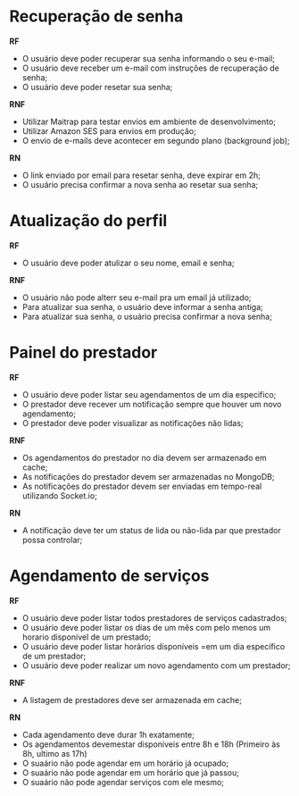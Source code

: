 # Recuperação de senha

<!-- Requisitos Funcional -->
**RF**

- O usuário deve poder recuperar sua senha informando o seu e-mail;
- O usuário deve receber um e-mail com instruções de recuperação de senha;
- O usuário deve poder resetar sua senha;

<!-- Requisitos não Funcionais -->
**RNF**
- Utilizar Maitrap para testar envios em ambiente de desenvolvimento;
- Utilizar Amazon SES para envios em produção;
- O envio de e-mails deve acontecer em segundo plano (background job);


<!-- Regra de Negocio -->
**RN**
- O link enviado por email para resetar senha, deve expirar em 2h;
- O usuário precisa confirmar a nova senha ao resetar sua senha;

# Atualização do perfil

<!-- Requisitos Funcional -->
**RF**

- O usuário deve poder atulizar o seu nome, email e senha;

<!-- Requisitos não Funcionais -->
**RNF**

- O usuário não pode alterr seu e-mail pra um email já utilizado;
- Para atualizar sua senha, o usuário  deve informar a senha antiga;
- Para atualizar sua senha, o usuário precisa confirmar a nova senha;

# Painel do prestador

<!-- Requisitos Funcional -->
**RF**

- O usuário deve poder listar seu agendamentos de um dia especifico;
- O prestador deve recever um notificação sempre que houver um novo agendamento;
- O prestador deve poder visualizar as notificações não lidas;

<!-- Requisitos não Funcionais -->
**RNF**

- Os agendamentos do prestador no dia devem ser armazenado em cache;
- As notificações do prestador devem ser armazenadas no MongoDB;
- As notificações do prestador devem ser enviadas em tempo-real utilizando Socket.io;

<!-- Regra de Negocio -->
**RN**

- A notificação deve ter um status de lida ou não-lida par que prestador possa controlar;

# Agendamento de serviços

<!-- Requisitos Funcional -->
**RF**

- O usuário deve poder listar todos prestadores de serviços cadastrados;
- O usuário deve poder listar os dias de um mês com pelo menos um horario disponível de um prestado;
- O usuário deve poder listar horários disponíveis  =em  um dia específico de um prestador;
- O usuário deve poder realizar um novo agendamento com um prestador;

<!-- Requisitos não Funcionais -->
**RNF**

- A listagem de prestadores deve ser armazenada em cache;

<!-- Regra de Negocio -->
**RN**
- Cada agendamento deve durar 1h exatamente;
- Os agendamentos devemestar disponiveis entre 8h e 18h (Primeiro às 8h, ultimo as 17h)
- O suaário não pode agendar em um horário já ocupado;
- O suaário não pode agendar em um horário que já passou;
- O suaário não pode agendar serviços com ele mesmo;


